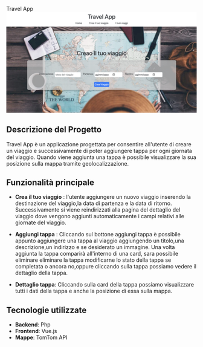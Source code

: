  Travel App
![Questo è il testo dell'alt](public/app-screen.png "Questo è un title")

## Descrizione del Progetto
Travel App è un applicazione progettata per consentire all'utente di creare un viaggio e successivamente di poter aggiungere tappa per ogni giornata del viaggio. Quando viene aggiunta una tappa è possibile visualizzare la sua posizione sulla mappa tramite geolocalizzazione.

## Funzionalità principale
- __Crea il tuo viaggio__ : l'utente aggiungere un nuovo viaggio inserendo la destinazione del viaggio,la data di partenza e la data di ritorno.
Successivamente si viene reindirizzati alla pagina del dettaglio del viaggio dove vengono aggiunti automaticamente i campi relativi alle giornate del viaggio.

- __Aggiungi tappa__ : Cliccando sul bottone aggiungi tappa è possibile appunto aggiungere una tappa al viaggio aggiungendo un titolo,una descrizione,un indirizzo e se desiderato un immagine.
Una volta aggiunta la tappa comparirà all'interno di una card, sara possibile eliminare eliminare la tappa modificarne lo stato della tappa se completata o ancora no,oppure cliccando sulla tappa possiamo vedere il dettaglio della tappa.

- __Dettaglio tappa__: Cliccando sulla card della tappa possiamo visualizzare tutti i dati della tappa e anche la posizione di essa sulla mappa.

## Tecnologie utilizzate
- __Backend__: Php
- __Frontend__: Vue.js
- __Mappe__: TomTom API

